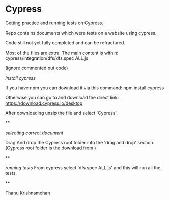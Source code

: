 # Cypress
Getting practice and running tests on Cypress.


Repo contains documents which were tests on a website using cypress.

Code still not yet fully completed and can be refractured.

Most of the files are extra.
The main content is within:
cypress/integration/dfs/dfs.spec ALL.js


(ignore commented out code)




*install cypress*

If you have npm you can download it via this command:
npm install cypress

Otherwise you can go to and download the direct link:
https://download.cypress.io/desktop

After downloading unzip the file and select 'Cypress'.

**



*selecting correct document*

Drag And drop the Cypress root folder into the 'drag and drop' section. 
(Cypress root folder is the download from )

**





*running tests*
From cypress select 'dfs.spec ALL.js' and this will run all the tests.

**


Thanu Krishnamohan
